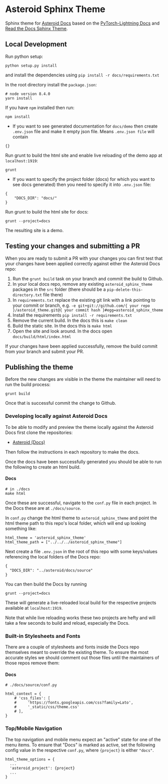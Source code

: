 # Asteroid Sphinx Theme

Sphinx theme for [Asteroid Docs](https://github.com/mpariente/asteroid/tree/master/docs) based on the [PyTorch-Lightning Docs](https://pytorch-lightning.readthedocs.io/en/latest/) and  [Read the Docs Sphinx Theme](https://sphinx-rtd-theme.readthedocs.io/en/latest).

## Local Development

Run python setup:

```
python setup.py install
```

and install the dependencies using `pip install -r docs/requirements.txt`

In the root directory install the `package.json`:

```
# node version 8.4.0
yarn install

```

If you have `npm` installed then run:

```
npm install
```

- If you want to see generated documentation for `docs/demo` then create
`.env.json` file and make it empty json file. Means `.env.json file` will
contain

```
{}
```

Run grunt to build the html site and enable live reloading of the demo app at `localhost:1919`:

```
grunt
```

- If you want to specify the project folder (docs) for which
you want to see docs generated) then you need to specify it into `.env.json`
file:

```
{
    "DOCS_DIR": "docs/"
}
```

Run grunt to build the html site for docs:

```
grunt --project=docs
```

The resulting site is a demo.

## Testing your changes and submitting a PR

When you are ready to submit a PR with your changes you can first test that your changes have been applied correctly against either the Asteroid Docs repo:

1. Run the `grunt build` task on your branch and commit the build to Github.
2. In your local docs repo, remove any existing `asteroid_sphinx_theme` packages in the `src` folder (there should be a `pip-delete-this-directory.txt` file there)
3. In `requirements.txt` replace the existing git link with a link pointing to your commit or branch, e.g. `-e git+git://github.com/{ your repo }/asteroid_theme.git@{ your commit hash }#egg=asteroid_sphinx_theme`
4. Install the requirements `pip install -r requirements.txt`
5. Remove the current build. In the docs this is `make clean`
6. Build the static site. In the docs this is `make html`
7. Open the site and look around. In the docs open `docs/build/html/index.html`

If your changes have been applied successfully, remove the build commit from your branch and submit your PR.

## Publishing the theme

Before the new changes are visible in the theme the maintainer will need to run the build process:

```
grunt build
```

Once that is successful commit the change to Github.

### Developing locally against Asteroid Docs

To be able to modify and preview the theme locally against the Asteroid Docs first clone the repositories:

- [Asteroid (Docs)](https://github.com/mpariente/asteroid)

Then follow the instructions in each repository to make the docs.

Once the docs have been successfully generated you should be able to run the following to create an html build.

#### Docs

```
# in ./docs
make html
```

Once these are successful, navigate to the `conf.py` file in each project. In the Docs these are at `./docs/source`.

In `conf.py` change the html theme to `asteroid_sphinx_theme` and point the html theme path to this repo's local folder, which will end up looking something like:

```
html_theme = 'asteroid_sphinx_theme'
html_theme_path = ["../../../asteroid_sphinx_theme"]
```

Next create a file `.env.json` in the root of this repo with some keys/values referencing the local folders of the Docs repo:

```
{
  "DOCS_DIR": "../asteroid/docs/source"
}

```

You can then build the Docs by running

```
grunt --project=docs
```

These will generate a live-reloaded local build for the respective projects available at `localhost:1919`.

Note that while live reloading works these two projects are hefty and will take a few seconds to build and reload, especially the Docs.

### Built-in Stylesheets and Fonts

There are a couple of stylesheets and fonts inside the Docs repo themselves meant to override the existing theme. To ensure the most accurate styles we should comment out those files until the maintainers of those repos remove them:

#### Docs

```
# ./docs/source/conf.py

html_context = {
    # 'css_files': [
    #     'https://fonts.googleapis.com/css?family=Lato',
    #     '_static/css/theme.css'
    # ],
}
```

### Top/Mobile Navigation

The top navigation and mobile menu expect an "active" state for one of the menu items. To ensure that "Docs" is marked as active, set the following config value in the respective `conf.py`, where `{project}` is either `"docs"`.

```
html_theme_options = {
  ...
  'asteroid_project': {project}
  ...
}
```
